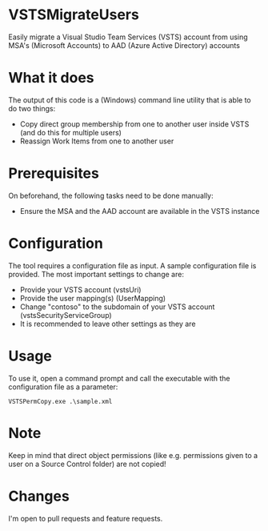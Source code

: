 # VSTSMigrateUsers
Easily migrate a Visual Studio Team Services (VSTS) account from using MSA's (Microsoft Accounts) to AAD (Azure Active Directory) accounts

# What it does
The output of this code is a (Windows) command line utility that is able to do two things:
* Copy direct group membership from one to another user inside VSTS (and do this for multiple users)
* Reassign Work Items from one to another user

# Prerequisites
On beforehand, the following tasks need to be done manually:
* Ensure the MSA and the AAD account are available in the VSTS instance

# Configuration
The tool requires a configuration file as input. A sample configuration file is provided. The most important settings to change are:
* Provide your VSTS account (vstsUri)
* Provide the user mapping(s) (UserMapping)
* Change "contoso" to the subdomain of your VSTS account (vstsSecurityServiceGroup) 
* It is recommended to leave other settings as they are

# Usage
To use it, open a command prompt and call the executable with the configuration file as a parameter:
```
VSTSPermCopy.exe .\sample.xml
```

# Note
Keep in mind that direct object permissions (like e.g. permissions given to a user on a Source Control folder) are not copied!

# Changes
I'm open to pull requests and feature requests.
